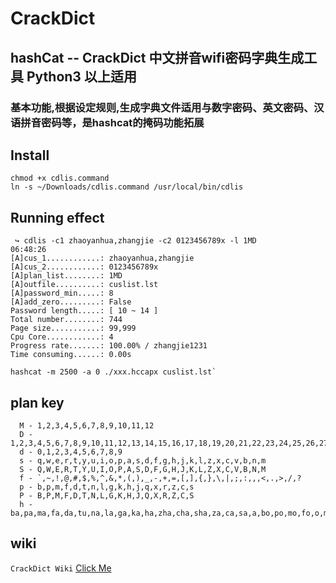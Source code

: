 # CrackDict
## hashCat -- CrackDict 中文拼音wifi密码字典生成工具 Python3 以上适用
### 基本功能,根据设定规则,生成字典文件适用与数字密码、英文密码、汉语拼音密码等，是hashcat的掩码功能拓展

## Install

```
chmod +x cdlis.command
ln -s ~/Downloads/cdlis.command /usr/local/bin/cdlis
```

## Running effect

     ↪ cdlis -c1 zhaoyanhua,zhangjie -c2 0123456789x -l 1MD                             06:48:26
    [A]cus_1............: zhaoyanhua,zhangjie
    [A]cus_2............: 0123456789x
    [A]plan_list........: 1MD
    [A]outfile..........: cuslist.lst
    [A]password_min.....: 8
    [A]add_zero.........: False
    Password length.....: [ 10 ~ 14 ]
    Total number........: 744
    Page size...........: 99,999
    Cpu Core............: 4
    Progress rate.......: 100.00% / zhangjie1231
    Time consuming......: 0.00s
    
    hashcat -m 2500 -a 0 ./xxx.hccapx cuslist.lst`

## plan key

```
  M - 1,2,3,4,5,6,7,8,9,10,11,12
  D - 1,2,3,4,5,6,7,8,9,10,11,12,13,14,15,16,17,18,19,20,21,22,23,24,25,26,27,28,29,30,31
  d - 0,1,2,3,4,5,6,7,8,9
  s - q,w,e,r,t,y,u,i,o,p,a,s,d,f,g,h,j,k,l,z,x,c,v,b,n,m
  S - Q,W,E,R,T,Y,U,I,O,P,A,S,D,F,G,H,J,K,L,Z,X,C,V,B,N,M
  f - `,~,!,@,#,$,%,^,&,*,(,),_,-,+,=,[,],{,},\,|,;,:,,,<,.,>,/,?
  p - b,p,m,f,d,t,n,l,g,k,h,j,q,x,r,z,c,s
  P - B,P,M,F,D,T,N,L,G,K,H,J,Q,X,R,Z,C,S
  h - ba,pa,ma,fa,da,tu,na,la,ga,ka,ha,zha,cha,sha,za,ca,sa,a,bo,po,mo,fo,o,me,de,te,ne,le,ge,ke,he,zhe,che,she,re,ze,ce,se,e,zhi,chi,shi,ri,zi,ci,si,er,bai,pai,mai,dai,tai,nai,lai,gai,kai,hai,zhai,chai,shai,zai,cai,sai,ai,bei,pei,mei,fei,dei,tei,nei,lei,gei,hei,zhei,shei,zei,ei,bao,pao,mao,dao,tao,nao,lao,gao,kao,hao,zhao,chao,shao,rao,zao,cao,sao,ao,pou,mou,fou,dou,tou,nou,lou,gou,kou,hou,zhou,chou,shou,rou,zou,cou,sou,ou,ban,pan,man,fan,dan,tan,nan,lan,gan,kan,han,zhan,chan,shan,ran,zan,can,san,an,ben,pen,men,fen,den,nen,gen,ken,hen,zhen,chen,shen,ren,zen,cen,sen,en,bang,pang,mang,fang,dang,tang,nang,lang,gang,kang,hang,zhang,chang,shang,rang,zang,cang,sang,ang,dong,tong,nong,long,gong,kong,hong,zhong,chong,rong,zong,cong,song,bi,pi,mi,di,ti,ni,li,ji,qi,xi,yi,dia,lia,jia,qia,xia,ya,bie,pie,mie,die,tie,nie,lie,jie,qie,xie,ye,biao,piao,miao,diao,tiao,niao,liao,jiao,qiao,xiao,yao,miu,diu,niu,liu,jiu,qiu,xiu,you,bian,pian,mian,dian,tian,nian,lian,jian,qian,xian,yan,bin,pin,min,nin,lin,jin,qin,xin,yin,niang,liang,jing,qiang,xiang,yang,bing,ping,ming,ding,ting,ning,ling,jing,qing,xing,ying,jiong,qiong,xiong,yong,bu,pu,mu,fu,du,tu,nu,lu,gu,ku,hu,zhu,chu,shu,ru,zu,cu,su,wu,gua,kua,hua,zhua,shua,wa,duo,tuo,nuo,luo,guo,kuo,huo,zhuo,chuo,shuo,ruo,zuo,cuo,suo,wo,guai,kuai,huai,zhuai,chuai,shuai,wai,dui,tui,gui,kui,hui,zhui,chui,shui,rui,zui,cui,sui,wei,duan,tuan,nuan,luan,guan,kuan,huan,zhuan,chuan,shuan,ruan,zuan,zuan,cuan,suan,wan,dun,tun,lun,gun,kun,hun,zhun,chun,shun,run,zun,cun,sun,wen,guang,kuang,huang,zhuang,chuang,shuang,wang,weng,nu,lu,ju,qu,xu,yu,nue,lue,jue,que,xue,yue,juan,quan,xuan,yuan,jun,qun,xun,yun
```

## wiki

`CrackDict Wiki` [Click Me](https://github.com/JogFeelingVI/CrackDict/wiki)